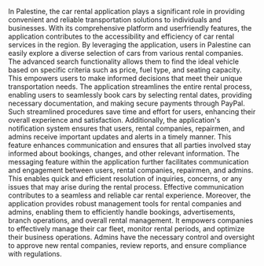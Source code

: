 In Palestine, the car rental application plays a significant role in providing convenient and reliable
transportation solutions to individuals and businesses. With its comprehensive platform and userfriendly features, the application contributes to the accessibility and efficiency of car rental services
in the region. By leveraging the application, users in Palestine can easily explore a diverse selection
of cars from various rental companies. The advanced search functionality allows them to find the
ideal vehicle based on specific criteria such as price, fuel type, and seating capacity. This empowers
users to make informed decisions that meet their unique transportation needs.
The application streamlines the entire rental process, enabling users to seamlessly book cars by
selecting rental dates, providing necessary documentation, and making secure payments through
PayPal. Such streamlined procedures save time and effort for users, enhancing their overall
experience and satisfaction.
Additionally, the application's notification system ensures that users, rental companies, repairmen,
and admins receive important updates and alerts in a timely manner. This feature enhances
communication and ensures that all parties involved stay informed about bookings, changes, and
other relevant information. The messaging feature within the application further facilitates
communication and engagement between users, rental companies, repairmen, and admins. This
enables quick and efficient resolution of inquiries, concerns, or any issues that may arise during the
rental process. Effective communication contributes to a seamless and reliable car rental experience.
Moreover, the application provides robust management tools for rental companies and admins,
enabling them to efficiently handle bookings, advertisements, branch operations, and overall rental
management. It empowers companies to effectively manage their car fleet, monitor rental periods,
and optimize their business operations. Admins have the necessary control and oversight to approve
new rental companies, review reports, and ensure compliance with regulations. 
